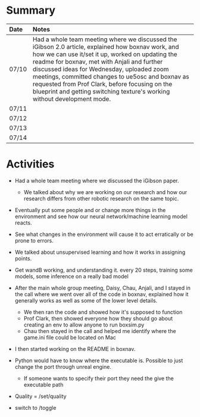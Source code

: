 # Summary

| Date  | Notes
| :---- | :----
| 07/10 | Had a whole team meeting where we discussed the iGibson 2.0 article, explained how boxnav work, and how we can use it/set it up, worked on updating the readme for boxnav, met with Anjali and further discussed ideas for Wednesday, uploaded zoom meetings, committed changes to ue5osc and boxnav as requested from Prof Clark, before focusing on the blueprint and getting switching texture's working without development mode.
| 07/11 | 
| 07/12 | 
| 07/13 | 
| 07/14 | 

# Activities

- Had a whole team meeting where we discussed the iGibson paper.
    - We talked about why we are working on our research and how our research differs from other robotic research on the same topic.
- Eventually put some people and or change more things in the environment and see how our neural network/machine learning model reacts.
- See what changes in the environment will cause it to act erratically or be prone to errors.
- We talked about unsupervised learning and how it works in assigning points.
- Get wandB working, and understanding it. every 20 steps, training some models, some inference on a really bad model
- After the main whole group meeting, Daisy, Chau, Anjali, and I stayed in the call where we went over all of the code in boxnav, explained how it generally works as well as some of the lower level details. 
    - We then ran the code and showed how it's supposed to function
    - Prof Clark, then showed everyone how they should go about creating an env to allow anyone to run boxsim.py
    - Chau then stayed in the call and helped me identify where the game.ini file could be located on Mac
- I then started working on the README in boxnav.

- Python would have to know where the executable is. Possible to just change the port through unreal engine.
    - If someone wants to specify their port they need the give the executable path

- Quality = /set/quality
- switch to /toggle

